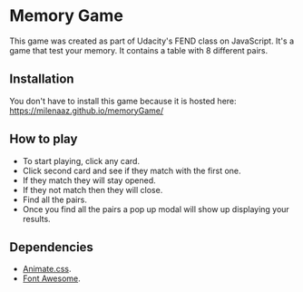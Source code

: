 # Memory Game

This game was created as part of Udacity's FEND class on JavaScript.
It's a game that test your memory. It contains a table with 8 different pairs.

## Installation
You don't have to install this game because it is hosted here: https://milenaaz.github.io/memoryGame/


## How to play

- To start playing, click any card. 
- Click second card and see if they match with the first one.
- If they match they will stay opened.
- If they not match then they will close.
- Find all the pairs.
- Once you find all the pairs a pop up modal will show up displaying your results.

## Dependencies

- [Animate.css](https://daneden.github.io/animate.css/).
- [Font Awesome](https://fontawesome.com/v4.7.0/).
